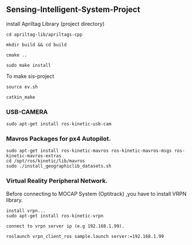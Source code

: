 ## Sensing-Intelligent-System-Project 

install Apriltag Library (project directory)
```
cd apriltag-lib/apriltags-cpp

mkdir build && cd build

cmake ..

sudo make install 

```


To make sis-project
```
source ev.sh

catkin_make

```
### USB-CAMERA

`sudo apt-get install ros-kinetic-usb-cam`

### Mavros Packages for px4 Autopilot.
```
sudo apt-get install ros-kinetic-mavros ros-kinetic-mavros-msgs ros-kinetic-mavros-extras
cd /opt/ros/kinetic/lib/mavros
sudo ./install_geographiclib_datasets.sh 
```

### Virtual Reality Peripheral Network. 
Before connecting to MOCAP System (Optitrack) ,you have to install VRPN library. 
```
install vrpn...
sudo apt-get install ros-kinetic-vrpn

connect to vrpn server ip (e.g 192.168.1.99).

roslaunch vrpn_client_ros sample.launch server:=192.168.1.99 

```



